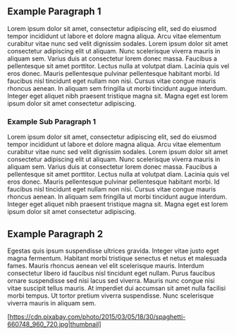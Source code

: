 
## Example Paragraph 1
Lorem ipsum dolor sit amet, consectetur adipiscing elit, sed do eiusmod tempor incididunt ut labore et dolore magna aliqua. Arcu vitae elementum curabitur vitae nunc sed velit dignissim sodales. Lorem ipsum dolor sit amet consectetur adipiscing elit ut aliquam. Nunc scelerisque viverra mauris in aliquam sem. Varius duis at consectetur lorem donec massa. Faucibus a pellentesque sit amet porttitor. Lectus nulla at volutpat diam. Lacinia quis vel eros donec. Mauris pellentesque pulvinar pellentesque habitant morbi. Id faucibus nisl tincidunt eget nullam non nisi. Cursus vitae congue mauris rhoncus aenean. In aliquam sem fringilla ut morbi tincidunt augue interdum. Integer eget aliquet nibh praesent tristique magna sit. Magna eget est lorem ipsum dolor sit amet consectetur adipiscing.


### Example Sub Paragraph 1
Lorem ipsum dolor sit amet, consectetur adipiscing elit, sed do eiusmod tempor incididunt ut labore et dolore magna aliqua. Arcu vitae elementum curabitur vitae nunc sed velit dignissim sodales. Lorem ipsum dolor sit amet consectetur adipiscing elit ut aliquam. Nunc scelerisque viverra mauris in aliquam sem. Varius duis at consectetur lorem donec massa. Faucibus a pellentesque sit amet porttitor. Lectus nulla at volutpat diam. Lacinia quis vel eros donec. Mauris pellentesque pulvinar pellentesque habitant morbi. Id faucibus nisl tincidunt eget nullam non nisi. Cursus vitae congue mauris rhoncus aenean. In aliquam sem fringilla ut morbi tincidunt augue interdum. Integer eget aliquet nibh praesent tristique magna sit. Magna eget est lorem ipsum dolor sit amet consectetur adipiscing.

## Example Paragraph 2
Egestas quis ipsum suspendisse ultrices gravida. Integer vitae justo eget magna fermentum. Habitant morbi tristique senectus et netus et malesuada fames. Mauris rhoncus aenean vel elit scelerisque mauris. Interdum consectetur libero id faucibus nisl tincidunt eget nullam. Purus faucibus ornare suspendisse sed nisi lacus sed viverra. Mauris nunc congue nisi vitae suscipit tellus mauris. At imperdiet dui accumsan sit amet nulla facilisi morbi tempus. Ut tortor pretium viverra suspendisse. Nunc scelerisque viverra mauris in aliquam sem.


[https://cdn.pixabay.com/photo/2015/03/05/18/30/spaghetti-660748_960_720.jpg|thumbnail]
